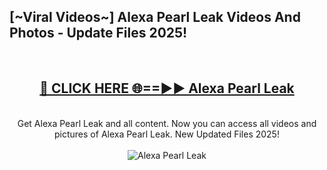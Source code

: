 <h2>[~Viral Videos~] Alexa Pearl Leak Videos And Photos - Update Files 2025!</h2>
<br>
<div align="center">
<h2><a href="https://top-ai-tools.click/QrbHav" rel="nofollow">🔴 CLICK HERE 🌐==►► Alexa Pearl Leak</a></h2>
<br>
Get Alexa Pearl Leak and all content. Now you can access all videos and pictures of Alexa Pearl Leak. New Updated Files 2025!
<br>
<br>
<a href="https://top-ai-tools.click/QrbHav" rel="nofollow" data-target="animated-image.originalLink"><img src="https://i.ibb.co.com/WyWwxjT/player-gif2.gif" alt="Alexa Pearl Leak" style="max-width: 100%; display: inline-block;" data-target="animated-image.originalImage"></a>
</div>
<br>